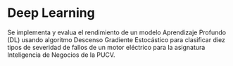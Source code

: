 #  Deep Learning

Se implementa y evalua el rendimiento de un modelo Aprendizaje Profundo (DL) usando algoritmo Descenso Gradiente Estocástico para 
clasificar diez tipos de severidad de fallos de un motor eléctrico para la asignatura Inteligencia de Negocios de la PUCV.
